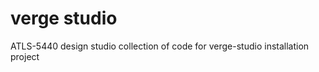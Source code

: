 # verge studio

ATLS-5440 design studio
collection of code for verge-studio installation project





